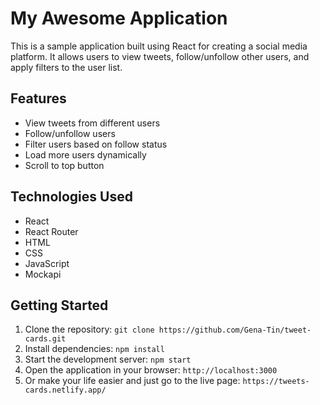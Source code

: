# My Awesome Application

This is a sample application built using React for creating a social media platform. It allows users to view tweets, follow/unfollow other users, and apply filters to the user list.

## Features

- View tweets from different users
- Follow/unfollow users
- Filter users based on follow status
- Load more users dynamically
- Scroll to top button

## Technologies Used

- React
- React Router
- HTML
- CSS
- JavaScript
- Mockapi

## Getting Started

1. Clone the repository: `git clone https://github.com/Gena-Tin/tweet-cards.git`
2. Install dependencies: `npm install`
3. Start the development server: `npm start`
4. Open the application in your browser: `http://localhost:3000`
5. Or make your life easier and just go to the live page: `https://tweets-cards.netlify.app/`
